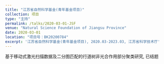 ```yaml
---
title: "江苏省自然科学基金(青年基金项目)"
collection: 项目
type: "主持"
permalink: /talks/2020-03-01-JSF
venue: "Natural Science Foundation of Jiangsu Province"
date: 2020-03-01
location: "项目号：BK20200784"
excerpt: '江苏省自然科学基金(青年基金项目), 2020.03-2023.03, 江苏省科学技术厅'
---
```


基于移动式激光扫描数据及二分图匹配的行道树非光合作用部分聚类研究, 已结题
